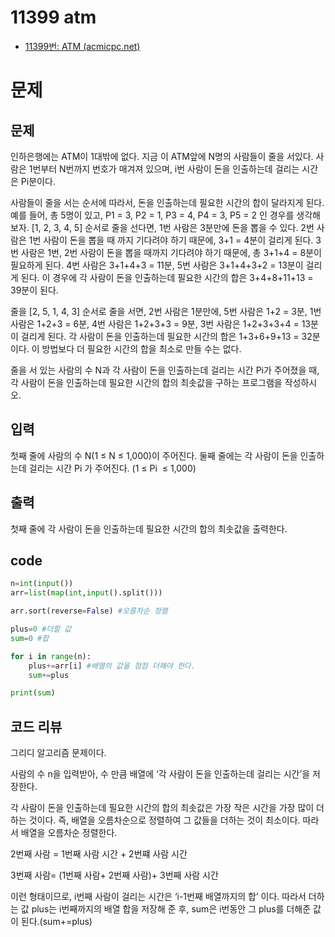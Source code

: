 # 11399 atm

- [11399번: ATM (acmicpc.net)](https://www.acmicpc.net/problem/11399)

# 문제

## 문제

인하은행에는 ATM이 1대밖에 없다. 지금 이 ATM앞에 N명의 사람들이 줄을 서있다. 사람은 1번부터 N번까지 번호가 매겨져 있으며, i번 사람이 돈을 인출하는데 걸리는 시간은 Pi분이다.

사람들이 줄을 서는 순서에 따라서, 돈을 인출하는데 필요한 시간의 합이 달라지게 된다. 예를 들어, 총 5명이 있고, P1 = 3, P2 = 1, P3 = 4, P4 = 3, P5 = 2 인 경우를 생각해보자. [1, 2, 3, 4, 5] 순서로 줄을 선다면, 1번 사람은 3분만에 돈을 뽑을 수 있다. 2번 사람은 1번 사람이 돈을 뽑을 때 까지 기다려야 하기 때문에, 3+1 = 4분이 걸리게 된다. 3번 사람은 1번, 2번 사람이 돈을 뽑을 때까지 기다려야 하기 때문에, 총 3+1+4 = 8분이 필요하게 된다. 4번 사람은 3+1+4+3 = 11분, 5번 사람은 3+1+4+3+2 = 13분이 걸리게 된다. 이 경우에 각 사람이 돈을 인출하는데 필요한 시간의 합은 3+4+8+11+13 = 39분이 된다.

줄을 [2, 5, 1, 4, 3] 순서로 줄을 서면, 2번 사람은 1분만에, 5번 사람은 1+2 = 3분, 1번 사람은 1+2+3 = 6분, 4번 사람은 1+2+3+3 = 9분, 3번 사람은 1+2+3+3+4 = 13분이 걸리게 된다. 각 사람이 돈을 인출하는데 필요한 시간의 합은 1+3+6+9+13 = 32분이다. 이 방법보다 더 필요한 시간의 합을 최소로 만들 수는 없다.

줄을 서 있는 사람의 수 N과 각 사람이 돈을 인출하는데 걸리는 시간 Pi가 주어졌을 때, 각 사람이 돈을 인출하는데 필요한 시간의 합의 최솟값을 구하는 프로그램을 작성하시오.

## 입력

첫째 줄에 사람의 수 N(1 ≤ N ≤ 1,000)이 주어진다. 둘째 줄에는 각 사람이 돈을 인출하는데 걸리는 시간 Pi
가 주어진다. (1 ≤ Pi
 ≤ 1,000)

## 출력

첫째 줄에 각 사람이 돈을 인출하는데 필요한 시간의 합의 최솟값을 출력한다.

## code

```python
n=int(input())
arr=list(map(int,input().split()))

arr.sort(reverse=False) #오름차순 정렬

plus=0 #더할 값
sum=0 #합

for i in range(n):
    plus+=arr[i] #배열의 값을 점점 더해야 한다.
    sum+=plus

print(sum)
```

## 코드 리뷰

그리디 알고리즘 문제이다.

사람의 수 n을 입력받아, 수 만큼 배열에 ‘각 사람이 돈을 인출하는데 걸리는 시간’을 저장한다.

각 사람이 돈을 인출하는데 필요한 시간의 합의 최솟값은 가장 작은 시간을 가장 많이 더하는 것이다. 즉, 배열을 오름차순으로 정렬하여 그 값들을 더하는 것이 최소이다. 따라서 배열을 오름차순 정렬한다.

2번째 사람 = 1번째 사람 시간 + 2번쨰 사람 시간

3번째 사람= (1번째 사람+ 2번째 사람)+ 3번째 사람 시간

이런 형태이므로, i번째 사람이 걸리는 시간은 ‘i-1번째 배열까지의 합’ 이다. 따라서 더하는 값 plus는 i번째까지의 배열 합을 저장해 준 후, sum은 i번동안 그 plus를 더해준 값이 된다.(sum+=plus)